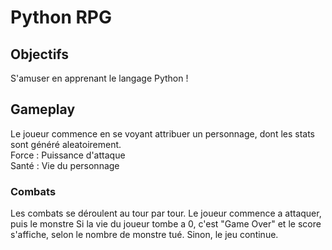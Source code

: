 # Python RPG

## Objectifs
S'amuser en apprenant le langage Python !

## Gameplay
Le joueur commence en se voyant attribuer un personnage, dont les stats sont généré aleatoirement.  
Force : Puissance d'attaque  
Santé : Vie du personnage  

### Combats
Les combats se déroulent au tour par tour.
Le joueur commence a attaquer, puis le monstre
Si la vie du joueur tombe a 0, c'est "Game Over" et le score s'affiche, selon le nombre de monstre tué.
Sinon, le jeu continue. 

